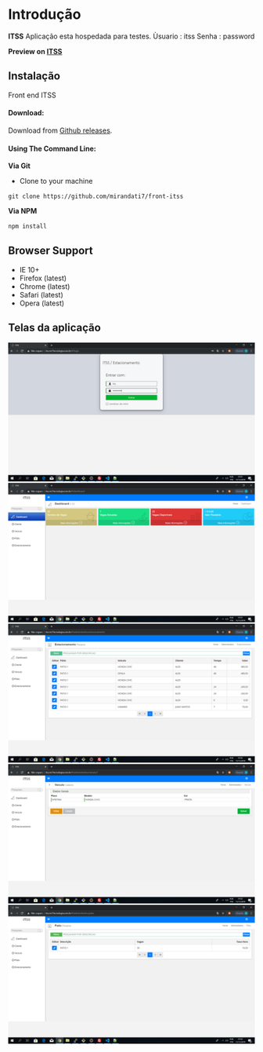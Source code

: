 Introdução
============

**ITSS** Aplicação esta hospedada para testes.
Ùsuario : itss
Senha   : password

**Preview on [ITSS](http://itss.mr7tecnologia.com.br/)**

Instalação
------------
Front end ITSS 

#### Download:

Download from [Github releases](https://github.com/mirandati7/front-itss).

#### Using The Command Line:

__Via Git__
- Clone to your machine
```
git clone https://github.com/mirandati7/front-itss
```

__Via NPM__
```bash
npm install 
```


Browser Support
---------------
- IE 10+
- Firefox (latest)
- Chrome (latest)
- Safari (latest)
- Opera (latest)

Telas da aplicação
------------------------------
!["Login"](https://github.com/mirandati7/front-itss/blob/master/screenshots/login.png "Login Estacionamento")
!["Dashboard"](https://github.com/mirandati7/front-itss/blob/master/screenshots/dashboard.png "Dashboard")
!["Estacionamento"](https://github.com/mirandati7/front-itss/blob/master/screenshots/estacionamento-list.png "Estacionamento List")
!["Veículo"](https://github.com/mirandati7/front-itss/blob/master/screenshots/veiculo-detail.png "Veículo Detail")
!["Pátio"](https://github.com/mirandati7/front-itss/blob/master/screenshots/patio-list.png "Pátio List")
